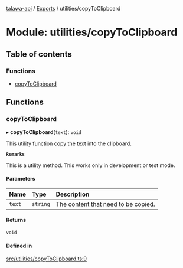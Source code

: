 [talawa-api](../README.md) / [Exports](../modules.md) / utilities/copyToClipboard

# Module: utilities/copyToClipboard

## Table of contents

### Functions

- [copyToClipboard](utilities_copyToClipboard.md#copytoclipboard)

## Functions

### copyToClipboard

▸ **copyToClipboard**(`text`): `void`

This utility function copy the text into the clipboard.

**`Remarks`**

This is a utility method. This works only in development or test mode.

#### Parameters

| Name | Type | Description |
| :------ | :------ | :------ |
| `text` | `string` | The content that need to be copied. |

#### Returns

`void`

#### Defined in

[src/utilities/copyToClipboard.ts:9](https://github.com/Nitya-Pasrija/talawa-api/blob/d3a6af9/src/utilities/copyToClipboard.ts#L9)
